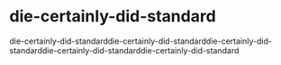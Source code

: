 # die-certainly-did-standard
die-certainly-did-standarddie-certainly-did-standarddie-certainly-did-standarddie-certainly-did-standarddie-certainly-did-standard
